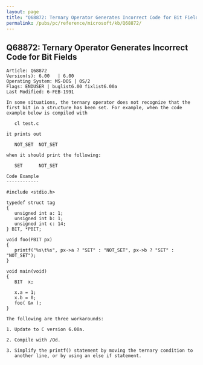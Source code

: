 ```yaml
---
layout: page
title: "Q68872: Ternary Operator Generates Incorrect Code for Bit Fields"
permalink: /pubs/pc/reference/microsoft/kb/Q68872/
---
```


## Q68872: Ternary Operator Generates Incorrect Code for Bit Fields

	Article: Q68872
	Version(s): 6.00   | 6.00
	Operating System: MS-DOS | OS/2
	Flags: ENDUSER | buglist6.00 fixlist6.00a
	Last Modified: 6-FEB-1991
	
	In some situations, the ternary operator does not recognize that the
	first bit in a structure has been set. For example, when the code
	example below is compiled with
	
	   cl test.c
	
	it prints out
	
	   NOT_SET  NOT_SET
	
	when it should print the following:
	
	   SET      NOT_SET
	
	Code Example
	------------
	
	#include <stdio.h>
	
	typedef struct tag
	{
	   unsigned int a: 1;
	   unsigned int b: 1;
	   unsigned int c: 14;
	} BIT, *PBIT;
	
	void foo(PBIT px)
	{
	   printf("%s\t%s", px->a ? "SET" : "NOT_SET", px->b ? "SET" : "NOT_SET");
	}
	
	void main(void)
	{
	   BIT  x;
	
	   x.a = 1;
	   x.b = 0;
	   foo( &x );
	}
	
	The following are three workarounds:
	
	1. Update to C version 6.00a.
	
	2. Compile with /Od.
	
	3. Simplify the printf() statement by moving the ternary condition to
	   another line, or by using an else if statement.
